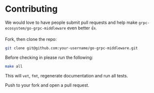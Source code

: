 # Contributing

We would love to have people submit pull requests and help make `grpc-ecosystem/go-grpc-middleware` even better 👍.

Fork, then clone the repo:

```bash
git clone git@github.com:your-username/go-grpc-middleware.git
```

Before checking in please run the following:

```bash
make all
```

This will `vet`, `fmt`, regenerate documentation and run all tests.


Push to your fork and open a pull request.
